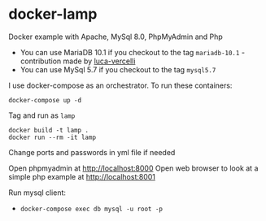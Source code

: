 # docker-lamp

Docker example with Apache, MySql 8.0, PhpMyAdmin and Php

- You can use MariaDB 10.1 if you checkout to the tag `mariadb-10.1` - contribution made by [luca-vercelli](https://github.com/luca-vercelli)
- You can use MySql 5.7 if you checkout to the tag `mysql5.7`

I use docker-compose as an orchestrator. To run these containers:

```
docker-compose up -d
```

Tag and run as `lamp`
```
docker build -t lamp .
docker run --rm -it lamp
```
Change ports and passwords in yml file if needed

Open phpmyadmin at [http://localhost:8000](http://localhost:8000)
Open web browser to look at a simple php example at [http://localhost:8001](http://localhost:8001)

Run mysql client:

- `docker-compose exec db mysql -u root -p` 

